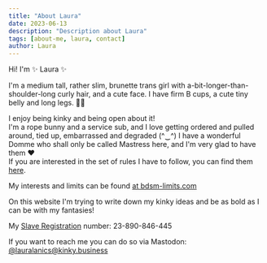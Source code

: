 ```yaml
---
title: "About Laura"
date: 2023-06-13
description: "Description about Laura"
tags: [about-me, laura, contact]
author: Laura
---
```


Hi! I'm ✨ Laura ✨

I'm a medium tall, rather slim, brunette trans girl with a-bit-longer-than-shoulder-long curly hair, and a cute face. I have firm B cups, a cute tiny belly and long legs. 💖🌸

I enjoy being kinky and being open about it!  
I'm a rope bunny and a service sub, and I love getting ordered and pulled around, tied up, embarrassed and degraded (^‿^) I have a wonderful Domme who shall only be called Mastress here, and I'm very glad to have them ♥️  
If you are interested in the set of rules I have to follow, you can find them [here](/rules/).

My interests and limits can be found [at bdsm-limits.com](https://bdsm-limits.com/#YYYYMYYYNNNYYYYNNNNNNYYYNYYYYYYYYYYCCYCYYCYCCYYYCYCYYCYYYYYYCCMNNCCMYYYYMNNNYNYCYCYYYYNNNNNCCCNNNNCNYNNNNNNNNYCYNYYYCYYMCYYYMYYMYNYYCYMYMYYMNNMNNNNYYYYYMYYNNNYCYYYCNYNMYCYNCNNN)

On this website I'm trying to write down my kinky ideas and be as bold as I can be with my fantasies!

My [Slave Registration](https://slavereg.com) number: 23-890-846-445

If you want to reach me you can do so via Mastodon: [@lauralanics@kinky.business](https://kinky.business/@lauralanics)